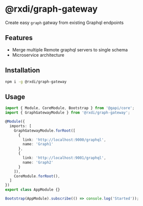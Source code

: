 # @rxdi/graph-gateway

Create easy `graph` gatway from existing Graphql endpoints

## Features

- Merge multiple Remote graphql servers to single schema
- Microservice architecture


## Installation

```bash
npm i -g @rxdi/graph-gateway
```

## Usage

```typescript
import { Module, CoreModule, Bootstrap } from '@gapi/core';
import { GraphGatewayModule } from '@rxdi/graph-gateway';

@Module({
  imports: [
    GraphGatewayModule.forRoot([
      {
        link: 'http://localhost:9000/graphql',
        name: 'Graph1'
      },
      {
        link: 'http://localhost:9001/graphql',
        name: 'Graph2'
      }
    ]),
    CoreModule.forRoot(),
  ]
})
export class AppModule {}

Bootstrap(AppModule).subscribe(() => console.log('Started'));

```